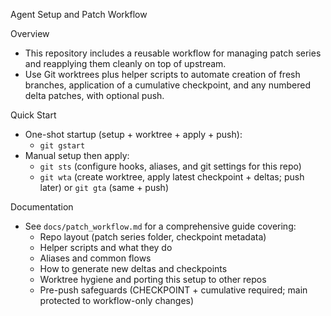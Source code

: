 Agent Setup and Patch Workflow

Overview

- This repository includes a reusable workflow for managing patch series and reapplying them cleanly on top of upstream.
- Use Git worktrees plus helper scripts to automate creation of fresh branches, application of a cumulative checkpoint, and any numbered delta patches, with optional push.

Quick Start

- One-shot startup (setup + worktree + apply + push):
  - `git gstart`
- Manual setup then apply:
  - `git sts` (configure hooks, aliases, and git settings for this repo)
  - `git wta` (create worktree, apply latest checkpoint + deltas; push later) or `git gta` (same + push)

Documentation

- See `docs/patch_workflow.md` for a comprehensive guide covering:
  - Repo layout (patch series folder, checkpoint metadata)
  - Helper scripts and what they do
  - Aliases and common flows
  - How to generate new deltas and checkpoints
  - Worktree hygiene and porting this setup to other repos
  - Pre-push safeguards (CHECKPOINT + cumulative required; main protected to workflow-only changes)
